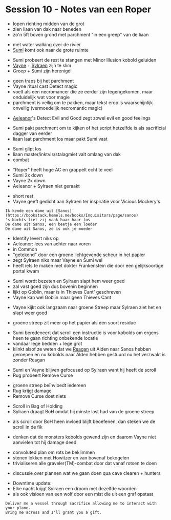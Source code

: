 # Session 10 - Notes van een Roper

- lopen richting midden van de grot
- zien liaan van dak naar beneden
- zo'n 5ft boven grond met parchment "in een greep" van de liaan

+ met water walking over de rivier
+ [Sumi](https://bookstack.hemels.me/books/Inquisitors/page/sumi) komt ook naar de grote ruimte

- Sumi probeert de rest te stangen met Minor Illusion kobold geluiden
- [Vayne](https://bookstack.hemels.me/books/Inquisitors/page/vayne) + [Sylraen](https://bookstack.hemels.me/books/Inquisitors/page/sylraen-morra) zijn te slim
- Groep + Sumi zijn herenigd

+ geen traps bij het parchment
+ Vayne ritual cast Detect magic
+ voelt als een necromancer die ze eerder zijn tegengekomen, maar onduidelijk wat voor magie
+ parchment is veilig om te pakken, maar tekst erop is waarschijnlijk onveilig (vermoedelijk necromantic magic)

- [Aeleanor](https://bookstack.hemels.me/books/Inquisitors/page/aeleanor)'s Detect Evil and Good zegt zowel evil en good feelings

+ Sumi pakt parchment om te kijken of het script hetzelfde is als sacrificial dagger van eerder
+ liaan laat parchment los maar pakt Sumi vast

- Sumi glipt los
- liaan master/inktvis/stalagmiet valt omlaag van dak
- combat

+ "Roper" heeft hoge AC en grappelt echt te veel
+ Sumi 2x down
+ Vayne 2x down
+ Aeleanor + Sylraen niet geraakt

- short rest
- Vayne geeft gedicht aan Sylraen ter inspiratie voor Vicious Mockery's

```
Ik kende een dame uit [Sanos](https://bookstack.hemels.me/books/Inquisitors/page/sanos)
's Nachts liet zij vaak haar haar los
De dame uit Sanos, een beetje een loeder
De dame uit Sanos, ze is ook je moeder
```

- Identify levert niks op
- Aeleanor: lees van achter naar voren
- in Common
- "getekend" door een groene lichtgevende scheur in het papier
- zegt Sylraen niks maar Vayne en Sumi wel
- heeft iets te maken met dokter Frankenstein die door een gelijksoortige portal kwam

+ Sumi wordt bezeten en Sylraen slapt hem weer goed
+ zal vast goed zijn dus bovenin beginnen
+ lijkt op Goblin, maar is in Thieves Cant' geschreven
+ Vayne kan wel Goblin maar geen Thieves Cant

- Vayne kijkt ook langzaam naar groene Streep maar Sylraen ziet het en slapt weer goed

+ groene streep zit meer op het papier als een soort residue

- Sumi beredeneert dat scroll een instructie is voor kobolds om ergens heen te gaan richting onbekende locatie
- vandaar lege bedden + lege grot
- klinkt alsof ze weten dat we [Reagan](https://bookstack.hemels.me/books/Inquisitors/page/sanos#Reagan%20Staghorn) uit Alden naar Sanos hebben geroepen en nu kobolds naar Alden hebben gestuurd nu het verzwakt is zonder Reagan

+ Sumi en Vayne blijven gefocused op Sylraen want hij heeft de scroll
+ Rug probeert Remove Curse

- groene streep beïnvloedt iedereen
- Rug krijgt damage
- Remove Curse doet niets

+ Scroll in Bag of Holding
+ Sylraen draagt BoH omdat hij minste last had van de groene streep

- als scroll door BoH heen invloed blijft beoefenen, dan steken we de scroll in de fik

+ denken dat de monsters kobolds gewend zijn en daarom Vayne niet aanvielen tot hij damage deed

- convoluted plan om rots be beklimmen
- stenen lokken met Howitzer en van bovenaf bekogelen
- trivialiseren alle graveler(TM)-combat door dat vanaf rotsen te doen

+ discussie over plannen wat we gaan doen qua cave clearen + hunters

- Downtime update:
- Elke nacht krijgt Sylraen een droom met dezelfde woorden
- als ook visioen van een wolf door een mist die uit een graf opstaat

```
Deliver me a vessel through sacrifice allowing me to interact with your plane. 
Bring me across and I'll grant you a gift.
```

